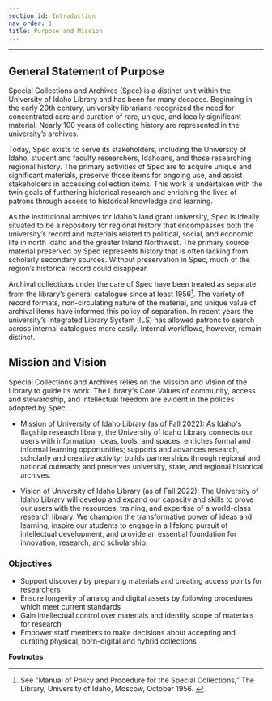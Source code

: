 ```yaml
---
section_id: Introduction
nav_order: 1
title: Purpose and Mission
---
```

---
## General Statement of Purpose

Special Collections and Archives (Spec) is a distinct unit within the University of Idaho Library and has been for many decades. Beginning in the early 20th century, university librarians recognized the need for concentrated care and curation of rare, unique, and locally significant material. Nearly 100 years of collecting history are represented in the university’s archives.  

Today, Spec exists to serve its stakeholders, including the University of Idaho, student and faculty researchers, Idahoans, and those researching regional history. The primary activities of Spec are to acquire unique and significant materials, preserve those items for ongoing use, and assist stakeholders in accessing collection items. This work is undertaken with the twin goals of furthering historical research and enriching the lives of patrons through access to historical knowledge and learning.  

As the institutional archives for Idaho’s land grant university, Spec is ideally situated to be a repository for regional history that encompasses both the university’s record and materials related to political, social, and economic life in north Idaho and the greater Inland Northwest. The primary source material preserved by Spec represents history that is often lacking from scholarly secondary sources. Without preservation in Spec, much of the region’s historical record could disappear.  

Archival collections under the care of Spec have been treated as separate from the library’s general catalogue since at least 1956[^1]. The variety of record formats, non-circulating nature of the material, and unique value of archival items have informed this policy of separation. In recent years the university’s Integrated Library System (ILS) has allowed patrons to search across internal catalogues more easily. Internal workflows, however, remain distinct.   

## Mission and Vision

Special Collections and Archives relies on the Mission and Vision of the Library to guide its work. The Library's Core Values of community, access and stewardship, and intellectual freedom are evident in the polices adopted by Spec.  

- Mission of University of Idaho Library (as of Fall 2022): As Idaho's flagship research library, the University of Idaho Library connects our users with information, ideas, tools, and spaces; enriches formal and informal learning opportunities; supports and advances research, scholarly and creative activity; builds partnerships through regional and national outreach; and preserves university, state, and regional historical archives.  

- Vision of University of Idaho Library (as of Fall 2022): The University of Idaho Library will develop and expand our capacity and skills to prove our users with the resources, training, and expertise of a world-class research library. We champion the transformative power of ideas and learning, inspire our students to engage in a lifelong pursuit of intellectual development, and provide an essential foundation for innovation, research, and scholarship. 

### Objectives

- Support discovery by preparing materials and creating access points for researchers 
- Ensure longevity of analog and digital assets by following procedures which meet current standards 
- Gain intellectual control over materials and identify scope of materials for research 
- Empower staff members to make decisions about accepting and curating physical, born-digital and hybrid collections

**Footnotes**

[^1]: See “Manual of Policy and Procedure for the Special Collections,” The Library, University of Idaho, Moscow, October 1956. 